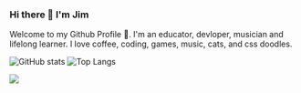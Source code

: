 ### Hi there 👋 I'm Jim

Welcome to my Github Profile 🙌. I'm an educator, devloper, musician and lifelong learner. I love coffee, coding, games, music, cats, and css doodles. 

<!-- [![resonantdoghouse's GitHub stats](https://github-readme-stats.vercel.app/api?username=resonantdoghouse)](https://github.com/resonantdoghouse/github-readme-stats) -->

<!--
**resonantdoghouse/resonantdoghouse** is a ✨ _special_ ✨ repository because its `README.md` (this file) appears on your GitHub profile.

Here are some ideas to get you started:

- 🔭 I’m currently working on ...
- 🌱 I’m currently learning ...
- 👯 I’m looking to collaborate on ...
- 🤔 I’m looking for help with ...
- 💬 Ask me about ...
- 📫 How to reach me: ...
- 😄 Pronouns: ...
- ⚡ Fun fact: ...
-->


![GitHub stats](https://github-readme-stats.vercel.app/api?username=resonantdoghouse&show_icons=true&theme=tokyonight)
![Top Langs](https://github-readme-stats.vercel.app/api/top-langs/?username=CharalambosIoannou&theme=tokyonight)
<!-- [![Github](https://img.shields.io/github/followers/CharalambosIoannou?label=Follow&style=social)](https://github.com/CharalambosIoannou) -->

![](https://visitor-badge.laobi.icu/badge?page_id=CharalambosIoannou.CharalambosIoannou)
